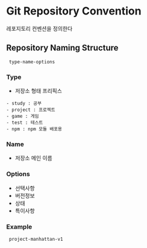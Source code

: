# Git Repository Convention

레포지토리 컨벤션을 정의한다

## Repository Naming Structure

```text
 type-name-options
```

### Type

- 저장소 형태 프리픽스

```text
- study : 공부
- project : 프로젝트
- game : 게임
- test : 테스트
- npm : npm 모듈 배포용
```

### Name

- 저장소 메인 이름

### Options

- 선택사항
- 버전정보
- 상태
- 특이사항

### Example

```text
 project-manhattan-v1
```
